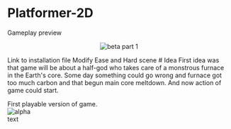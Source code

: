 # Platformer-2D
Gameplay preview  
<p align="center">
<img src="images/LoH Beta 0_1_1_2 preview part 1.gif" alt="beta part 1"><br>
</p>
Link to installation file  
Modify Ease and Hard scene  
# Idea
First idea was that game will be about a half-god who takes care of a monstrous furnace in the Earth's core.
Some day something could go wrong and furnace got too much carbon and that begun main core meltdown.
And now action of game could start.



First playable version of game.  
<img src="LoH alpha 0_0_0_1.gif" alt="alpha"><br>
text
